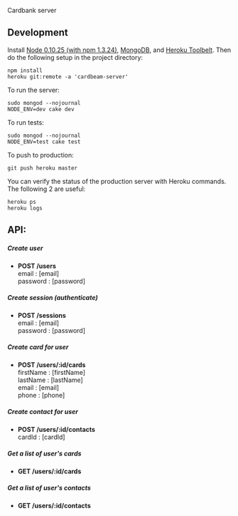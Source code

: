 Cardbank server

## Development

Install [Node 0.10.25 (with npm 1.3.24)](http://nodejs.org/dist/v0.10.25/node-v0.10.25.tar.gz), [MongoDB](http://www.mongodb.org/downloads), and [Heroku Toolbelt](https://toolbelt.heroku.com/).
Then do the following setup in the project directory:

    npm install
    heroku git:remote -a 'cardbeam-server'
  
To run the server:
  
    sudo mongod --nojournal
    NODE_ENV=dev cake dev
  
To run tests:

    sudo mongod --nojournal
    NODE_ENV=test cake test
  
To push to production:

    git push heroku master
    
You can verify the status of the production server with Heroku commands. The following 2 are useful:
    
    heroku ps
    heroku logs

## API:

##### Create user

- **POST /users**  
  email    : [email]  
  password : [password]

##### Create session (authenticate)

- **POST /sessions**  
  email    : [email]  
  password : [password]

##### Create card for user

- **POST /users/:id/cards**  
  firstName : [firstName]  
  lastName  : [lastName]  
  email     : [email]  
  phone     : [phone]

##### Create contact for user

- **POST /users/:id/contacts**  
  cardId : [cardId]

##### Get a list of user's cards

- **GET /users/:id/cards**

##### Get a list of user's contacts

- **GET /users/:id/contacts**
